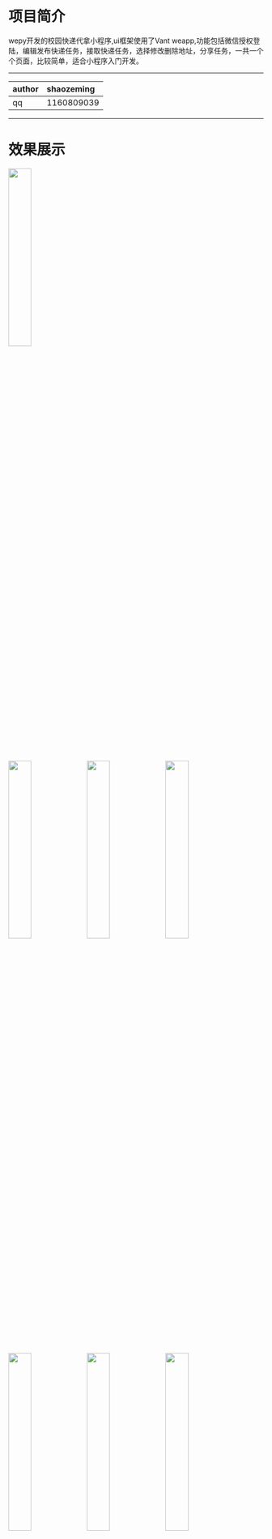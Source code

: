 # 项目简介
wepy开发的校园快递代拿小程序,ui框架使用了Vant weapp,功能包括微信授权登陆，编辑发布快递任务，接取快递任务，选择修改删除地址，分享任务，一共一个个页面，比较简单，适合小程序入门开发。

<hr/>

|author|shaozeming|
|:---|:---|
|qq|1160809039|

<hr/>

# 效果展示
<img width="30%" src="http://p8c48bjkj.bkt.clouddn.com/1.png"/>
<br/>
<img width="30%" src="http://p8c48bjkj.bkt.clouddn.com/1.png"/>
<img width="30%" src="http://p8c48bjkj.bkt.clouddn.com/1.png"/>
<img width="30%" src="http://p8c48bjkj.bkt.clouddn.com/1.png"/>
<img width="30%" src="http://p8c48bjkj.bkt.clouddn.com/1.png"/>
<img width="30%" src="http://p8c48bjkj.bkt.clouddn.com/1.png"/>
<img width="30%" src="http://p8c48bjkj.bkt.clouddn.com/1.png"/>
